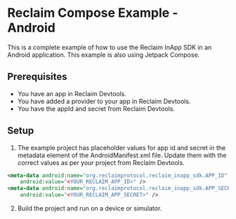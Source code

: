 # Reclaim Compose Example - Android

This is a complete example of how to use the Reclaim InApp SDK in an Android application. This example is also using Jetpack Compose.

## Prerequisites

- You have an app in Reclaim Devtools.
- You have added a provider to your app in Reclaim Devtools.
- You have the appId and secret from Reclaim Devtools.

## Setup

1. The example project has placeholder values for app id and secret in the metadata element of the AndroidManifest.xml file. Update them with the correct values as per your project from Reclaim Devtools.

```xml
<meta-data android:name="org.reclaimprotocol.reclaim_inapp_sdk.APP_ID"
    android:value="<YOUR_RECLAIM_APP_ID>" />
<meta-data android:name="org.reclaimprotocol.reclaim_inapp_sdk.APP_SECRET"
    android:value="<YOUR_RECLAIM_APP_SECRET>" />
```
2. Build the project and run on a device or simulator.
